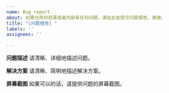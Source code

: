 ```yaml
---
name: Bug report
about: 如果仓库的资源或者内容有任何问题，请在此处提交问题报告，谢谢。
title: "[问题报告] "
labels: ''
assignees: ''

---
```


**问题描述**
请清晰、详细地描述问题。

**解决方案**
请清晰、简明地描述解决方案。

**屏幕截图**
如果可以的话，请提供问题的屏幕截图。
